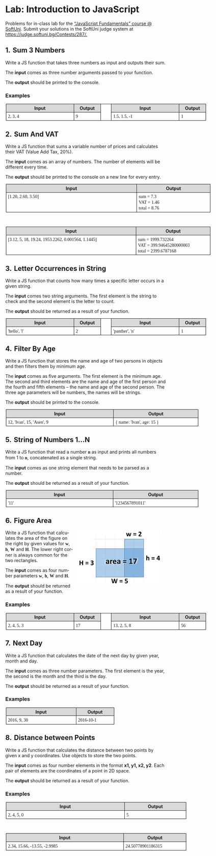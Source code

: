 <html>

<head>
<meta http-equiv=Content-Type content="text/html; charset=windows-1251">
<meta name=Generator content="Microsoft Word 14 (filtered)">

</head>

<body lang=EN-US link=blue vlink=purple>

<div class=WordSection1>

<h1>Lab: Introduction to JavaScript</h1>

<p class=MsoNormal>Problems for in-class lab for the <a
href="https://softuni.bg/courses/javascript-fundamentals">“JavaScript
Fundamentals” course @ SoftUni</a>. Submit your solutions in the SoftUni judge
system at <a href="https://judge.softuni.bg/Contests/287/">https://judge.softuni.bg/Contests/287/.</a></p>

<h2>1.<span style='font:7.0pt "Times New Roman"'>&nbsp;&nbsp; </span>Sum 3
Numbers</h2>

<p class=MsoNormal>Write a JS function that takes three numbers as input and
outputs their sum.</p>

<p class=MsoNormal>The <b>input</b> comes as three number arguments passed to
your function.</p>

<p class=MsoNormal>The <b>output</b> should be printed to the console.</p>

<h3>Examples</h3>

<table class=MsoTableGrid border=1 cellspacing=0 cellpadding=0 width=629
 style='width:471.6pt;margin-left:1.15pt;border-collapse:collapse;border:none'>
 <tr>
  <td width=227 valign=top style='width:6.0cm;border:solid windowtext 1.0pt;
  background:#D9D9D9;padding:2.85pt 4.25pt 2.85pt 4.25pt'>
  <p class=MsoNormal align=center style='margin:0cm;margin-bottom:.0001pt;
  text-align:center;line-height:normal'><b>Input</b></p>
  </td>
  <td width=76 valign=top style='width:2.0cm;border:solid windowtext 1.0pt;
  border-left:none;background:#D9D9D9;padding:2.85pt 4.25pt 2.85pt 4.25pt'>
  <p class=MsoNormal align=center style='margin:0cm;margin-bottom:.0001pt;
  text-align:center;line-height:normal'><b>Output</b></p>
  </td>
  <td width=24 valign=top style='width:18.0pt;border:none;border-right:solid windowtext 1.0pt;
  padding:2.85pt 4.25pt 2.85pt 4.25pt'>
  <p class=MsoNormal align=center style='margin:0cm;margin-bottom:.0001pt;
  text-align:center;line-height:normal'><b>&nbsp;</b></p>
  </td>
  <td width=227 valign=top style='width:6.0cm;border:solid windowtext 1.0pt;
  border-left:none;background:#D9D9D9;padding:2.85pt 4.25pt 2.85pt 4.25pt'>
  <p class=MsoNormal align=center style='margin:0cm;margin-bottom:.0001pt;
  text-align:center;line-height:normal'><b>Input</b></p>
  </td>
  <td width=76 valign=top style='width:2.0cm;border:solid windowtext 1.0pt;
  border-left:none;background:#D9D9D9;padding:2.85pt 4.25pt 2.85pt 4.25pt'>
  <p class=MsoNormal align=center style='margin:0cm;margin-bottom:.0001pt;
  text-align:center;line-height:normal'><b>Output</b></p>
  </td>
 </tr>
 <tr>
  <td width=227 valign=top style='width:6.0cm;border:solid windowtext 1.0pt;
  border-top:none;padding:2.85pt 4.25pt 2.85pt 4.25pt'>
  <p class=MsoNormal style='margin:0cm;margin-bottom:.0001pt;line-height:normal'><span
  style='font-family:Consolas'>2, 3, 4</span></p>
  </td>
  <td width=76 style='width:2.0cm;border-top:none;border-left:none;border-bottom:
  solid windowtext 1.0pt;border-right:solid windowtext 1.0pt;padding:2.85pt 4.25pt 2.85pt 4.25pt'>
  <p class=MsoNormal style='margin:0cm;margin-bottom:.0001pt;line-height:normal'><span
  style='font-family:Consolas'>9</span></p>
  </td>
  <td width=24 valign=top style='width:18.0pt;border:none;border-right:solid windowtext 1.0pt;
  padding:2.85pt 4.25pt 2.85pt 4.25pt'>
  <p class=MsoNormal style='margin:0cm;margin-bottom:.0001pt;line-height:normal'><span
  style='font-family:Consolas'>&nbsp;</span></p>
  </td>
  <td width=227 valign=top style='width:6.0cm;border-top:none;border-left:none;
  border-bottom:solid windowtext 1.0pt;border-right:solid windowtext 1.0pt;
  padding:2.85pt 4.25pt 2.85pt 4.25pt'>
  <p class=MsoNormal style='margin:0cm;margin-bottom:.0001pt;line-height:normal'><span
  style='font-family:Consolas'>1.5, 1.5, -1</span></p>
  </td>
  <td width=76 valign=top style='width:2.0cm;border-top:none;border-left:none;
  border-bottom:solid windowtext 1.0pt;border-right:solid windowtext 1.0pt;
  padding:2.85pt 4.25pt 2.85pt 4.25pt'>
  <p class=MsoNormal style='margin:0cm;margin-bottom:.0001pt;line-height:normal'><span
  style='font-family:Consolas'>1</span></p>
  </td>
 </tr>
</table>

<h2>2.<span style='font:7.0pt "Times New Roman"'>&nbsp;&nbsp; </span>Sum And
VAT</h2>

<p class=MsoNormal>Write a JS function that sums a variable number of prices
and calculates their VAT (Value Add Tax, 20%).</p>

<p class=MsoNormal>The <b>input</b> comes as an array of numbers. The number of
elements will be different every time.</p>

<p class=MsoNormal>The <b>output</b> should be printed to the console on a new
line for every entry.</p>

<table class=MsoTableGrid border=1 cellspacing=0 cellpadding=0 width=643
 style='width:481.9pt;margin-left:1.15pt;border-collapse:collapse;border:none'>
 <tr>
  <td width=416 valign=top style='width:311.8pt;border:solid windowtext 1.0pt;
  background:#D9D9D9;padding:2.85pt 4.25pt 2.85pt 4.25pt'>
  <p class=MsoNormal align=center style='margin:0cm;margin-bottom:.0001pt;
  text-align:center;line-height:normal'><b>Input</b></p>
  </td>
  <td width=227 valign=top style='width:6.0cm;border:solid windowtext 1.0pt;
  border-left:none;background:#D9D9D9;padding:2.85pt 4.25pt 2.85pt 4.25pt'>
  <p class=MsoNormal align=center style='margin:0cm;margin-bottom:.0001pt;
  text-align:center;line-height:normal'><b>Output</b></p>
  </td>
 </tr>
 <tr>
  <td width=416 valign=top style='width:311.8pt;border:solid windowtext 1.0pt;
  border-top:none;padding:2.85pt 4.25pt 2.85pt 4.25pt'>
  <p class=MsoNormal style='margin:0cm;margin-bottom:.0001pt;line-height:normal'><span
  style='font-family:Consolas'>[1.20, 2.60, 3.50]</span></p>
  </td>
  <td width=227 style='width:6.0cm;border-top:none;border-left:none;border-bottom:
  solid windowtext 1.0pt;border-right:solid windowtext 1.0pt;padding:2.85pt 4.25pt 2.85pt 4.25pt'>
  <p class=MsoNormal style='margin:0cm;margin-bottom:.0001pt;line-height:normal'><span
  style='font-family:Consolas'>sum = 7.3</span></p>
  <p class=MsoNormal style='margin:0cm;margin-bottom:.0001pt;line-height:normal'><span
  style='font-family:Consolas'>VAT = 1.46</span></p>
  <p class=MsoNormal style='margin:0cm;margin-bottom:.0001pt;line-height:normal'><span
  style='font-family:Consolas'>total = 8.76</span></p>
  </td>
 </tr>
</table>

<p class=MsoNormal>&nbsp;</p>

<table class=MsoTableGrid border=1 cellspacing=0 cellpadding=0 width=643
 style='width:481.9pt;margin-left:1.15pt;border-collapse:collapse;border:none'>
 <tr>
  <td width=416 valign=top style='width:311.8pt;border:solid windowtext 1.0pt;
  background:#D9D9D9;padding:2.85pt 4.25pt 2.85pt 4.25pt'>
  <p class=MsoNormal align=center style='margin:0cm;margin-bottom:.0001pt;
  text-align:center;line-height:normal'><b>Input</b></p>
  </td>
  <td width=227 valign=top style='width:6.0cm;border:solid windowtext 1.0pt;
  border-left:none;background:#D9D9D9;padding:2.85pt 4.25pt 2.85pt 4.25pt'>
  <p class=MsoNormal align=center style='margin:0cm;margin-bottom:.0001pt;
  text-align:center;line-height:normal'><b>Output</b></p>
  </td>
 </tr>
 <tr>
  <td width=416 valign=top style='width:311.8pt;border:solid windowtext 1.0pt;
  border-top:none;padding:2.85pt 4.25pt 2.85pt 4.25pt'>
  <p class=MsoNormal style='margin:0cm;margin-bottom:.0001pt;line-height:normal'><span
  style='font-family:Consolas'>[3.12, 5, 18, 19.24, 1953.2262, 0.001564, 1.1445]</span></p>
  </td>
  <td width=227 style='width:6.0cm;border-top:none;border-left:none;border-bottom:
  solid windowtext 1.0pt;border-right:solid windowtext 1.0pt;padding:2.85pt 4.25pt 2.85pt 4.25pt'>
  <p class=MsoNormal style='margin:0cm;margin-bottom:.0001pt;line-height:normal'><span
  style='font-family:Consolas'>sum = 1999.732264</span></p>
  <p class=MsoNormal style='margin:0cm;margin-bottom:.0001pt;line-height:normal'><span
  style='font-family:Consolas'>VAT = 399.94645280000003</span></p>
  <p class=MsoNormal style='margin:0cm;margin-bottom:.0001pt;line-height:normal'><span
  style='font-family:Consolas'>total = 2399.6787168</span></p>
  </td>
 </tr>
</table>

<h2>3.<span style='font:7.0pt "Times New Roman"'>&nbsp;&nbsp; </span>Letter
Occurrences in String</h2>

<p class=MsoNormal>Write a JS function that counts how many times a specific
letter occurs in a given string.</p>

<p class=MsoNormal>The <b>input</b> comes two string arguments. The first
element is the string to check and the second element is the letter to count.</p>

<p class=MsoNormal>The <b>output</b> should be returned as a result of your
function.</p>

<table class=MsoTableGrid border=1 cellspacing=0 cellpadding=0 width=629
 style='width:471.6pt;margin-left:1.15pt;border-collapse:collapse;border:none'>
 <tr>
  <td width=227 valign=top style='width:6.0cm;border:solid windowtext 1.0pt;
  background:#D9D9D9;padding:2.85pt 4.25pt 2.85pt 4.25pt'>
  <p class=MsoNormal align=center style='margin:0cm;margin-bottom:.0001pt;
  text-align:center;line-height:normal'><b>Input</b></p>
  </td>
  <td width=76 valign=top style='width:2.0cm;border:solid windowtext 1.0pt;
  border-left:none;background:#D9D9D9;padding:2.85pt 4.25pt 2.85pt 4.25pt'>
  <p class=MsoNormal align=center style='margin:0cm;margin-bottom:.0001pt;
  text-align:center;line-height:normal'><b>Output</b></p>
  </td>
  <td width=24 valign=top style='width:18.0pt;border:none;border-right:solid windowtext 1.0pt;
  padding:2.85pt 4.25pt 2.85pt 4.25pt'>
  <p class=MsoNormal align=center style='margin:0cm;margin-bottom:.0001pt;
  text-align:center;line-height:normal'><b>&nbsp;</b></p>
  </td>
  <td width=227 valign=top style='width:6.0cm;border:solid windowtext 1.0pt;
  border-left:none;background:#D9D9D9;padding:2.85pt 4.25pt 2.85pt 4.25pt'>
  <p class=MsoNormal align=center style='margin:0cm;margin-bottom:.0001pt;
  text-align:center;line-height:normal'><b>Input</b></p>
  </td>
  <td width=76 valign=top style='width:2.0cm;border:solid windowtext 1.0pt;
  border-left:none;background:#D9D9D9;padding:2.85pt 4.25pt 2.85pt 4.25pt'>
  <p class=MsoNormal align=center style='margin:0cm;margin-bottom:.0001pt;
  text-align:center;line-height:normal'><b>Output</b></p>
  </td>
 </tr>
 <tr>
  <td width=227 valign=top style='width:6.0cm;border:solid windowtext 1.0pt;
  border-top:none;padding:2.85pt 4.25pt 2.85pt 4.25pt'>
  <p class=MsoNormal style='margin:0cm;margin-bottom:.0001pt;line-height:normal'><span
  style='font-family:Consolas'>'hello', 'l'</span></p>
  </td>
  <td width=76 style='width:2.0cm;border-top:none;border-left:none;border-bottom:
  solid windowtext 1.0pt;border-right:solid windowtext 1.0pt;padding:2.85pt 4.25pt 2.85pt 4.25pt'>
  <p class=MsoNormal style='margin:0cm;margin-bottom:.0001pt;line-height:normal'><span
  style='font-family:Consolas'>2</span></p>
  </td>
  <td width=24 valign=top style='width:18.0pt;border:none;border-right:solid windowtext 1.0pt;
  padding:2.85pt 4.25pt 2.85pt 4.25pt'>
  <p class=MsoNormal style='margin:0cm;margin-bottom:.0001pt;line-height:normal'><span
  style='font-family:Consolas'>&nbsp;</span></p>
  </td>
  <td width=227 valign=top style='width:6.0cm;border-top:none;border-left:none;
  border-bottom:solid windowtext 1.0pt;border-right:solid windowtext 1.0pt;
  padding:2.85pt 4.25pt 2.85pt 4.25pt'>
  <p class=MsoNormal style='margin:0cm;margin-bottom:.0001pt;line-height:normal'><span
  style='font-family:Consolas'>'panther', 'n'</span></p>
  </td>
  <td width=76 valign=top style='width:2.0cm;border-top:none;border-left:none;
  border-bottom:solid windowtext 1.0pt;border-right:solid windowtext 1.0pt;
  padding:2.85pt 4.25pt 2.85pt 4.25pt'>
  <p class=MsoNormal style='margin:0cm;margin-bottom:.0001pt;line-height:normal'><span
  style='font-family:Consolas'>1</span></p>
  </td>
 </tr>
</table>

<h2>4.<span style='font:7.0pt "Times New Roman"'>&nbsp;&nbsp; </span>Filter By Age</h2>

<p class=MsoNormal>Write a JS function that stores the name and age of two
persons in objects and then filters them by minimum age.</p>

<p class=MsoNormal>The <b>input</b> comes as five arguments. The first element
is the minimum age. The second and third elements are the name and age of the
first person and the fourth and fifth elements – the name and age of the second
person. The three age parameters will be numbers, the names will be strings.</p>

<p class=MsoNormal>The <b>output</b> should be printed to the console.</p>

<table class=MsoTableGrid border=1 cellspacing=0 cellpadding=0 width=605
 style='width:453.55pt;margin-left:1.15pt;border-collapse:collapse;border:none'>
 <tr>
  <td width=340 valign=top style='width:255.1pt;border:solid windowtext 1.0pt;
  background:#D9D9D9;padding:2.85pt 4.25pt 2.85pt 4.25pt'>
  <p class=MsoNormal align=center style='margin:0cm;margin-bottom:.0001pt;
  text-align:center;line-height:normal'><b>Input</b></p>
  </td>
  <td width=265 valign=top style='width:7.0cm;border:solid windowtext 1.0pt;
  border-left:none;background:#D9D9D9;padding:2.85pt 4.25pt 2.85pt 4.25pt'>
  <p class=MsoNormal align=center style='margin:0cm;margin-bottom:.0001pt;
  text-align:center;line-height:normal'><b>Output</b></p>
  </td>
 </tr>
 <tr>
  <td width=340 valign=top style='width:255.1pt;border:solid windowtext 1.0pt;
  border-top:none;padding:2.85pt 4.25pt 2.85pt 4.25pt'>
  <p class=MsoNormal style='margin:0cm;margin-bottom:.0001pt;line-height:normal'><span
  style='font-family:Consolas'>12, 'Ivan', 15, 'Asen', 9</span></p>
  </td>
  <td width=265 style='width:7.0cm;border-top:none;border-left:none;border-bottom:
  solid windowtext 1.0pt;border-right:solid windowtext 1.0pt;padding:2.85pt 4.25pt 2.85pt 4.25pt'>
  <p class=MsoNormal style='margin:0cm;margin-bottom:.0001pt;line-height:normal'><span
  style='font-family:Consolas'>{ name: 'Ivan', age: 15 }</span></p>
  </td>
 </tr>
</table>

<h2>5.<span style='font:7.0pt "Times New Roman"'>&nbsp;&nbsp; </span>String of
Numbers 1…N</h2>

<p class=MsoNormal>Write a JS function that read a number <strong><span
style='font-family:"Calibri","sans-serif"'>n</span></strong> as input and
prints all numbers from 1 to <strong><span style='font-family:"Calibri","sans-serif"'>n</span></strong>,
concatenated as a single string.</p>

<p class=MsoNormal>The <b>input</b> comes as one string element that needs to
be parsed as a number.</p>

<p class=MsoNormal>The <b>output</b> should be returned as a result of your
function.</p>

<table class=MsoTableGrid border=1 cellspacing=0 cellpadding=0 width=605
 style='width:453.55pt;margin-left:1.15pt;border-collapse:collapse;border:none'>
 <tr>
  <td width=340 valign=top style='width:255.1pt;border:solid windowtext 1.0pt;
  background:#D9D9D9;padding:2.85pt 4.25pt 2.85pt 4.25pt'>
  <p class=MsoNormal align=center style='margin:0cm;margin-bottom:.0001pt;
  text-align:center;line-height:normal'><b>Input</b></p>
  </td>
  <td width=265 valign=top style='width:7.0cm;border:solid windowtext 1.0pt;
  border-left:none;background:#D9D9D9;padding:2.85pt 4.25pt 2.85pt 4.25pt'>
  <p class=MsoNormal align=center style='margin:0cm;margin-bottom:.0001pt;
  text-align:center;line-height:normal'><b>Output</b></p>
  </td>
 </tr>
 <tr>
  <td width=340 valign=top style='width:255.1pt;border:solid windowtext 1.0pt;
  border-top:none;padding:2.85pt 4.25pt 2.85pt 4.25pt'>
  <p class=MsoNormal style='margin:0cm;margin-bottom:.0001pt;line-height:normal'><span
  style='font-family:Consolas'>'11'</span></p>
  </td>
  <td width=265 style='width:7.0cm;border-top:none;border-left:none;border-bottom:
  solid windowtext 1.0pt;border-right:solid windowtext 1.0pt;padding:2.85pt 4.25pt 2.85pt 4.25pt'>
  <p class=MsoNormal style='margin:0cm;margin-bottom:.0001pt;line-height:normal'><span
  style='font-family:Consolas'>'1234567891011'</span></p>
  </td>
 </tr>
</table>

<h2>6.<span style='font:7.0pt "Times New Roman"'>&nbsp;&nbsp; </span>Figure
Area</h2>

<p class=MsoNormal><img width=265 height=174
src="1.%20JS-Fundamentals-Intro-to-JavaScript-Lab_files/image001.png"
align=right hspace=12>Write a JS function that calculates the area of the
figure on the right by given values for <strong><span style='font-family:"Calibri","sans-serif"'>w</span></strong>,
<strong><span style='font-family:"Calibri","sans-serif"'>h</span></strong>, <strong><span
style='font-family:"Calibri","sans-serif"'>W</span></strong> and <strong><span
style='font-family:"Calibri","sans-serif"'>H</span></strong>. The lower right
corner is always common for the two rectangles.</p>

<p class=MsoNormal>The <b>input</b> comes as four number parameters <strong><span
style='font-family:"Calibri","sans-serif"'>w</span></strong>, <strong><span
style='font-family:"Calibri","sans-serif"'>h</span></strong>, <strong><span
style='font-family:"Calibri","sans-serif"'>W</span></strong> and <strong><span
style='font-family:"Calibri","sans-serif"'>H</span></strong>.</p>

<p class=MsoNormal>The <b>output</b> should be returned as a result of your
function.</p>

<h3>Examples</h3>

<table class=MsoTableGrid border=1 cellspacing=0 cellpadding=0 width=629
 style='width:471.6pt;margin-left:1.15pt;border-collapse:collapse;border:none'>
 <tr>
  <td width=227 valign=top style='width:6.0cm;border:solid windowtext 1.0pt;
  background:#D9D9D9;padding:2.85pt 4.25pt 2.85pt 4.25pt'>
  <p class=MsoNormal align=center style='margin:0cm;margin-bottom:.0001pt;
  text-align:center;line-height:normal'><b>Input</b></p>
  </td>
  <td width=76 valign=top style='width:2.0cm;border:solid windowtext 1.0pt;
  border-left:none;background:#D9D9D9;padding:2.85pt 4.25pt 2.85pt 4.25pt'>
  <p class=MsoNormal align=center style='margin:0cm;margin-bottom:.0001pt;
  text-align:center;line-height:normal'><b>Output</b></p>
  </td>
  <td width=24 valign=top style='width:18.0pt;border:none;border-right:solid windowtext 1.0pt;
  padding:2.85pt 4.25pt 2.85pt 4.25pt'>
  <p class=MsoNormal align=center style='margin:0cm;margin-bottom:.0001pt;
  text-align:center;line-height:normal'><b>&nbsp;</b></p>
  </td>
  <td width=227 valign=top style='width:6.0cm;border:solid windowtext 1.0pt;
  border-left:none;background:#D9D9D9;padding:2.85pt 4.25pt 2.85pt 4.25pt'>
  <p class=MsoNormal align=center style='margin:0cm;margin-bottom:.0001pt;
  text-align:center;line-height:normal'><b>Input</b></p>
  </td>
  <td width=76 valign=top style='width:2.0cm;border:solid windowtext 1.0pt;
  border-left:none;background:#D9D9D9;padding:2.85pt 4.25pt 2.85pt 4.25pt'>
  <p class=MsoNormal align=center style='margin:0cm;margin-bottom:.0001pt;
  text-align:center;line-height:normal'><b>Output</b></p>
  </td>
 </tr>
 <tr>
  <td width=227 valign=top style='width:6.0cm;border:solid windowtext 1.0pt;
  border-top:none;padding:2.85pt 4.25pt 2.85pt 4.25pt'>
  <p class=MsoNormal style='margin:0cm;margin-bottom:.0001pt;line-height:normal'><span
  style='font-family:Consolas'>2, 4, 5, 3</span></p>
  </td>
  <td width=76 style='width:2.0cm;border-top:none;border-left:none;border-bottom:
  solid windowtext 1.0pt;border-right:solid windowtext 1.0pt;padding:2.85pt 4.25pt 2.85pt 4.25pt'>
  <p class=MsoNormal style='margin:0cm;margin-bottom:.0001pt;line-height:normal'><span
  style='font-family:Consolas'>17</span></p>
  </td>
  <td width=24 valign=top style='width:18.0pt;border:none;border-right:solid windowtext 1.0pt;
  padding:2.85pt 4.25pt 2.85pt 4.25pt'>
  <p class=MsoNormal style='margin:0cm;margin-bottom:.0001pt;line-height:normal'><span
  style='font-family:Consolas'>&nbsp;</span></p>
  </td>
  <td width=227 valign=top style='width:6.0cm;border-top:none;border-left:none;
  border-bottom:solid windowtext 1.0pt;border-right:solid windowtext 1.0pt;
  padding:2.85pt 4.25pt 2.85pt 4.25pt'>
  <p class=MsoNormal style='margin:0cm;margin-bottom:.0001pt;line-height:normal'><span
  style='font-family:Consolas'>13, 2, 5, 8</span></p>
  </td>
  <td width=76 valign=top style='width:2.0cm;border-top:none;border-left:none;
  border-bottom:solid windowtext 1.0pt;border-right:solid windowtext 1.0pt;
  padding:2.85pt 4.25pt 2.85pt 4.25pt'>
  <p class=MsoNormal style='margin:0cm;margin-bottom:.0001pt;line-height:normal'><span
  style='font-family:Consolas'>56</span></p>
  </td>
 </tr>
</table>

<h2>7.<span style='font:7.0pt "Times New Roman"'>&nbsp;&nbsp; </span>Next Day</h2>

<p class=MsoNormal>Write a JS function that calculates the date of the next day
by given year, month and day.</p>

<p class=MsoNormal>The <b>input</b> comes as three number parameters. The first
element is the year, the second is the month and the third is the day.</p>

<p class=MsoNormal>The <b>output</b> should be returned as a result of your
function.</p>

<h3>Examples</h3>

<table class=MsoTableGrid border=1 cellspacing=0 cellpadding=0 width=340
 style='width:9.0cm;margin-left:1.15pt;border-collapse:collapse;border:none'>
 <tr>
  <td width=227 valign=top style='width:6.0cm;border:solid windowtext 1.0pt;
  background:#D9D9D9;padding:2.85pt 4.25pt 2.85pt 4.25pt'>
  <p class=MsoNormal align=center style='margin:0cm;margin-bottom:.0001pt;
  text-align:center;line-height:normal'><b>Input</b></p>
  </td>
  <td width=113 valign=top style='width:3.0cm;border:solid windowtext 1.0pt;
  border-left:none;background:#D9D9D9;padding:2.85pt 4.25pt 2.85pt 4.25pt'>
  <p class=MsoNormal align=center style='margin:0cm;margin-bottom:.0001pt;
  text-align:center;line-height:normal'><b>Output</b></p>
  </td>
 </tr>
 <tr>
  <td width=227 valign=top style='width:6.0cm;border:solid windowtext 1.0pt;
  border-top:none;padding:2.85pt 4.25pt 2.85pt 4.25pt'>
  <p class=MsoNormal style='margin:0cm;margin-bottom:.0001pt;line-height:normal'><span
  style='font-family:Consolas'>2016, 9, 30</span></p>
  </td>
  <td width=113 style='width:3.0cm;border-top:none;border-left:none;border-bottom:
  solid windowtext 1.0pt;border-right:solid windowtext 1.0pt;padding:2.85pt 4.25pt 2.85pt 4.25pt'>
  <p class=MsoNormal style='margin:0cm;margin-bottom:.0001pt;line-height:normal'><span
  style='font-family:Consolas'>2016-10-1</span></p>
  </td>
 </tr>
</table>

<h2>8.<span style='font:7.0pt "Times New Roman"'>&nbsp;&nbsp; </span>Distance
between Points</h2>

<p class=MsoNormal>Write a JS function that calculates the distance between two
points by given x and y coordinates. Use objects to store the two points.</p>

<p class=MsoNormal>The <b>input</b> comes as four number elements in the format
<b>x1, y1, x2, y2</b>. Each pair of elements are the coordinates of a point in
2D space.</p>

<p class=MsoNormal>The <b>output</b> should be returned as a result of your
function.</p>

<h3>Examples</h3>

<table class=MsoTableGrid border=1 cellspacing=0 cellpadding=0 width=567
 style='width:425.2pt;margin-left:1.15pt;border-collapse:collapse;border:none'>
 <tr>
  <td width=378 valign=top style='width:283.45pt;border:solid windowtext 1.0pt;
  background:#D9D9D9;padding:2.85pt 4.25pt 2.85pt 4.25pt'>
  <p class=MsoNormal align=center style='margin:0cm;margin-bottom:.0001pt;
  text-align:center;line-height:normal'><b>Input</b></p>
  </td>
  <td width=189 valign=top style='width:5.0cm;border:solid windowtext 1.0pt;
  border-left:none;background:#D9D9D9;padding:2.85pt 4.25pt 2.85pt 4.25pt'>
  <p class=MsoNormal align=center style='margin:0cm;margin-bottom:.0001pt;
  text-align:center;line-height:normal'><b>Output</b></p>
  </td>
 </tr>
 <tr>
  <td width=378 valign=top style='width:283.45pt;border:solid windowtext 1.0pt;
  border-top:none;padding:2.85pt 4.25pt 2.85pt 4.25pt'>
  <p class=MsoNormal style='margin:0cm;margin-bottom:.0001pt;line-height:normal'><span
  style='font-family:Consolas'>2, 4, 5, 0</span></p>
  </td>
  <td width=189 style='width:5.0cm;border-top:none;border-left:none;border-bottom:
  solid windowtext 1.0pt;border-right:solid windowtext 1.0pt;padding:2.85pt 4.25pt 2.85pt 4.25pt'>
  <p class=MsoNormal style='margin:0cm;margin-bottom:.0001pt;line-height:normal'><span
  style='font-family:Consolas'>5</span></p>
  </td>
 </tr>
</table>

<p class=MsoNormal>&nbsp;</p>

<table class=MsoTableGrid border=1 cellspacing=0 cellpadding=0 width=567
 style='width:425.2pt;margin-left:1.15pt;border-collapse:collapse;border:none'>
 <tr>
  <td width=378 valign=top style='width:283.45pt;border:solid windowtext 1.0pt;
  background:#D9D9D9;padding:2.85pt 4.25pt 2.85pt 4.25pt'>
  <p class=MsoNormal align=center style='margin:0cm;margin-bottom:.0001pt;
  text-align:center;line-height:normal'><b>Input</b></p>
  </td>
  <td width=189 valign=top style='width:5.0cm;border:solid windowtext 1.0pt;
  border-left:none;background:#D9D9D9;padding:2.85pt 4.25pt 2.85pt 4.25pt'>
  <p class=MsoNormal align=center style='margin:0cm;margin-bottom:.0001pt;
  text-align:center;line-height:normal'><b>Output</b></p>
  </td>
 </tr>
 <tr>
  <td width=378 valign=top style='width:283.45pt;border:solid windowtext 1.0pt;
  border-top:none;padding:2.85pt 4.25pt 2.85pt 4.25pt'>
  <p class=MsoNormal style='margin:0cm;margin-bottom:.0001pt;line-height:normal'><span
  style='font-family:Consolas'>2.34, 15.66, -13.55, -2.9985</span></p>
  </td>
  <td width=189 style='width:5.0cm;border-top:none;border-left:none;border-bottom:
  solid windowtext 1.0pt;border-right:solid windowtext 1.0pt;padding:2.85pt 4.25pt 2.85pt 4.25pt'>
  <p class=MsoNormal style='margin:0cm;margin-bottom:.0001pt;line-height:normal'><span
  style='font-family:Consolas'>24.50778901186315</span></p>
  </td>
 </tr>
</table>

<p class=MsoNormal>&nbsp;</p>

</div>

</body>

</html>
